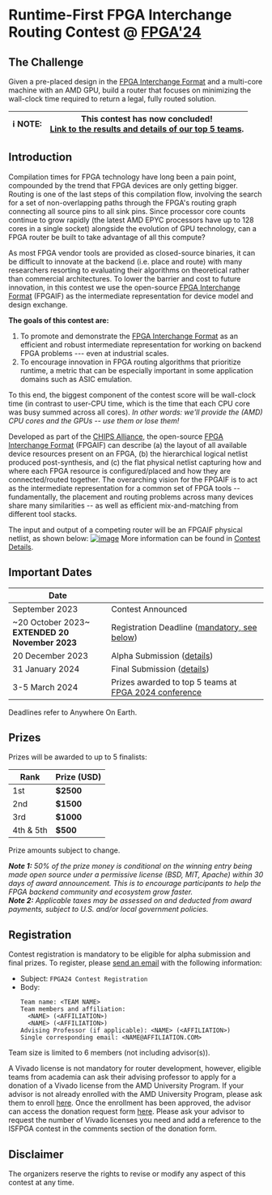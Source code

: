 # Runtime-First FPGA Interchange Routing Contest @ [FPGA'24](https://www.isfpga.org/)

## The Challenge

Given a pre-placed design in the [FPGA Interchange Format](http://www.rapidwright.io/docs/FPGA_Interchange_Format.html)
and a multi-core machine with an AMD GPU, build a router that focuses on minimizing the wall-clock time required to return
a legal, fully routed solution.

| ℹ️ **NOTE:** | This contest has now concluded!<br>[Link to the results and details of our top 5 teams](results.html). |
| - | - |

## Introduction

Compilation times for FPGA technology have long been a pain point, compounded by the trend that FPGA devices are only
getting bigger.
Routing is one of the last steps of this compilation flow, involving the search for a set of non-overlapping paths
through the FPGA's routing graph connecting all source pins to all sink pins.
Since processor core counts continue to grow rapidly (the latest AMD EPYC processors have up to 128 cores in a single
socket) alongside the evolution of GPU technology, can a FPGA router be built to take advantage of all this compute?

As most FPGA vendor tools are provided as closed-source binaries, it can be difficult to innovate
at the backend (i.e. place and route) with many researchers resorting to evaluating their algorithms on theoretical
rather than commercial architectures.
To lower the barrier and cost to future innovation, in this contest we use the open-source
[FPGA Interchange Format](http://www.rapidwright.io/docs/FPGA_Interchange_Format.html) (FPGAIF) as the intermediate representation
for device model and design exchange.

**The goals of this contest are:**
1. To promote and demonstrate the [FPGA Interchange Format](http://www.rapidwright.io/docs/FPGA_Interchange_Format.html) as an
   efficient and robust intermediate representation for working on backend FPGA problems --- even at industrial scales.
2. To encourage innovation in FPGA routing algorithms that prioritize runtime, a metric that can be especially
   important in some application domains such as ASIC emulation.


To this end, the biggest component of the contest score will be wall-clock time (in contrast to user-CPU time, which
is the time that each CPU core was busy summed across all cores).
*In other words: we'll provide the (AMD) CPU cores and the GPUs -- use them or lose them!*

Developed as part of the [CHIPS Alliance](https://www.chipsalliance.org/), the open-source
[FPGA Interchange Format](http://www.rapidwright.io/docs/FPGA_Interchange_Format.html) (FPGAIF) can describe
(a) the layout of all available device resources present on an FPGA,
(b) the hierarchical logical netlist produced post-synthesis, and
(c) the flat physical netlist capturing how and where each FPGA resource is configured/placed
and how they are connected/routed together.
The overarching vision for the FPGAIF is to act as the intermediate representation for a
common set of FPGA tools -- fundamentally, the placement and routing problems across many devices
share many similarities -- as well as efficient mix-and-matching from different tool stacks.

The input and output of a competing router will be an FPGAIF physical netlist, as shown below:
[![image](flow-simple.png)](flow-simple.png)
More information can be found in [Contest Details](details.html).



## Important Dates

|Date | |
|-----------------|-------|
|September 2023   | Contest Announced |
|~20 October 2023~<br>**EXTENDED 20 November 2023**| Registration Deadline ([mandatory, see below](#registration))|
|20 December 2023 | Alpha Submission ([details](alpha_submission.html))|
|31 January 2024  | Final Submission ([details](final_submission.html))|
|3-5 March 2024   | Prizes awarded to top 5 teams at [FPGA 2024 conference](https://www.isfpga.org/)|

Deadlines refer to Anywhere On Earth.

## Prizes 

Prizes will be awarded to up to 5 finalists:

| Rank | Prize (USD) |
|------|-------------|
| 1st  | **$2500** |
| 2nd  | **$1500** |
| 3rd  | **$1000** |
| 4th & 5th | **$500** |

Prize amounts subject to change.

***Note 1:*** *50% of the prize money is conditional on the winning entry being made open source under a permissive license (BSD, MIT, Apache) within 30 days of award announcement. This is to encourage participants to help the FPGA backend community and ecosystem grow faster.*  
***Note 2:*** *Applicable taxes may be assessed on and deducted from award payments, subject to U.S. and/or local government policies.*

## Registration 

Contest registration is mandatory to be eligible for alpha submission and final prizes. To register, please [send an email](mailto:eddie.hung@amd.com) with the following information:
* Subject: `FPGA24 Contest Registration`
* Body:
  ```
  Team name: <TEAM NAME>
  Team members and affiliation:
    <NAME> (<AFFILIATION>)
    <NAME> (<AFFILIATION>)
  Advising Professor (if applicable): <NAME> (<AFFILIATION>)
  Single corresponding email: <NAME@AFFILIATION.COM>
  ```

Team size is limited to 6 members (not including advisor(s)).

A Vivado license is not mandatory for router development, however, eligible teams from academia can ask their advising professor to apply for a donation of a Vivado license from the AMD University Program.
If your advisor is not already enrolled with the AMD University Program, please ask them to enroll [here](https://www.xilinx.com/member/xup.html).
Once the enrollment has been approved, the advisor can access the donation request form [here]( https://www.xilinx.com/member/xup/xup_donation_request.html).
Please ask your advisor to request the number of Vivado licenses you need and add a reference to the ISFPGA contest in the comments section of the donation form.


## Disclaimer

The organizers reserve the rights to revise or modify any aspect of this contest at any time.
